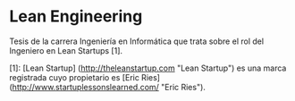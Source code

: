 Lean Engineering
================

Tesis de la carrera Ingeniería en Informática que trata sobre el rol del Ingeniero en Lean Startups [1].

[1]: [Lean Startup] (http://theleanstartup.com "Lean Startup") es una marca registrada cuyo propietario es [Eric Ries] (http://www.startuplessonslearned.com/ "Eric Ries").
